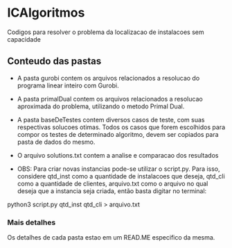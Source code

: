# ICAlgoritmos
Codigos para resolver o problema da localizacao de instalacoes sem capacidade

## Conteudo das pastas 
- A pasta gurobi contem os arquivos relacionados a resolucao do programa linear inteiro com Gurobi.
- A pasta primalDual contem os arquivos relacionados a resolucao aproximada do problema, utilizando o metodo Primal Dual.
- A pasta baseDeTestes contem diversos casos de teste, com suas respectivas solucoes otimas. Todos os casos que forem escolhidos para compor os testes de determinado algoritmo, devem ser copiados para pasta de dados do mesmo.
- O arquivo solutions.txt contem a analise e comparacao dos resultados

- OBS: Para criar novas instancias pode-se utilizar o script.py. Para isso, considere qtd_inst como a quantidade de instalacoes que deseja, qtd_cli como a quantidade de clientes, arquivo.txt como o arquivo no qual deseja que a instancia seja criada, então basta digitar no terminal:

python3 script.py qtd_inst qtd_cli > arquivo.txt

### Mais detalhes
Os detalhes de cada pasta estao em um READ.ME especifico da mesma.
